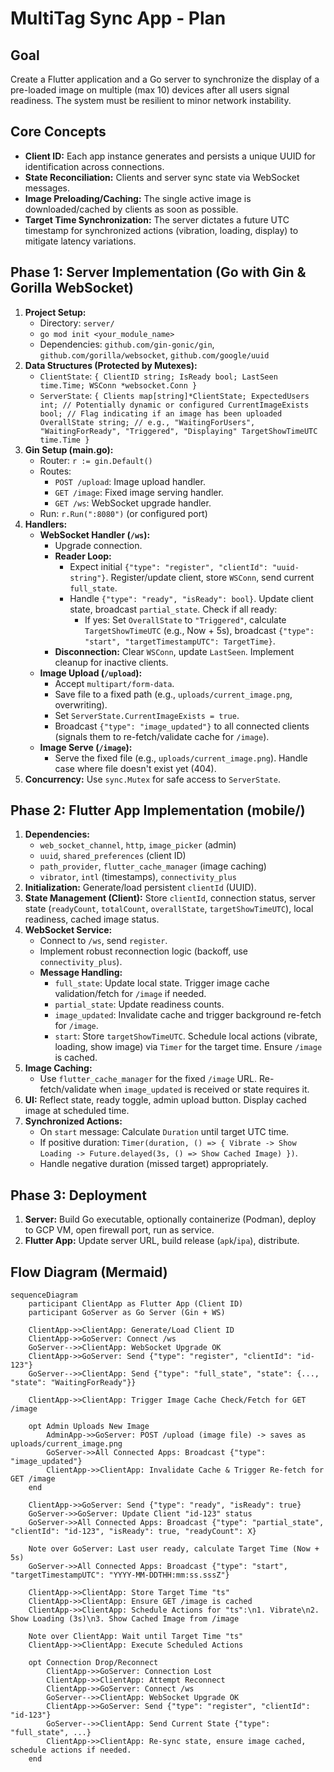 # MultiTag Sync App - Plan

## Goal
Create a Flutter application and a Go server to synchronize the display of a pre-loaded image on multiple (max 10) devices after all users signal readiness. The system must be resilient to minor network instability.

## Core Concepts
*   **Client ID:** Each app instance generates and persists a unique UUID for identification across connections.
*   **State Reconciliation:** Clients and server sync state via WebSocket messages.
*   **Image Preloading/Caching:** The single active image is downloaded/cached by clients as soon as possible.
*   **Target Time Synchronization:** The server dictates a future UTC timestamp for synchronized actions (vibration, loading, display) to mitigate latency variations.

## Phase 1: Server Implementation (Go with Gin & Gorilla WebSocket)

1.  **Project Setup:**
    *   Directory: `server/`
    *   `go mod init <your_module_name>`
    *   Dependencies: `github.com/gin-gonic/gin`, `github.com/gorilla/websocket`, `github.com/google/uuid`
2.  **Data Structures (Protected by Mutexes):**
    *   `ClientState`: `{ ClientID string; IsReady bool; LastSeen time.Time; WSConn *websocket.Conn }`
    *   `ServerState`: `{ Clients map[string]*ClientState; ExpectedUsers int; // Potentially dynamic or configured CurrentImageExists bool; // Flag indicating if an image has been uploaded OverallState string; // e.g., "WaitingForUsers", "WaitingForReady", "Triggered", "Displaying" TargetShowTimeUTC time.Time }`
3.  **Gin Setup (main.go):**
    *   Router: `r := gin.Default()`
    *   Routes:
        *   `POST /upload`: Image upload handler.
        *   `GET /image`: Fixed image serving handler.
        *   `GET /ws`: WebSocket upgrade handler.
    *   Run: `r.Run(":8080")` (or configured port)
4.  **Handlers:**
    *   **WebSocket Handler (`/ws`):**
        *   Upgrade connection.
        *   **Reader Loop:**
            *   Expect initial `{"type": "register", "clientId": "uuid-string"}`. Register/update client, store `WSConn`, send current `full_state`.
            *   Handle `{"type": "ready", "isReady": bool}`. Update client state, broadcast `partial_state`. Check if all ready:
                *   If yes: Set `OverallState` to `"Triggered"`, calculate `TargetShowTimeUTC` (e.g., Now + 5s), broadcast `{"type": "start", "targetTimestampUTC": TargetTime}`.
        *   **Disconnection:** Clear `WSConn`, update `LastSeen`. Implement cleanup for inactive clients.
    *   **Image Upload (`/upload`):**
        *   Accept `multipart/form-data`.
        *   Save file to a fixed path (e.g., `uploads/current_image.png`, overwriting).
        *   Set `ServerState.CurrentImageExists = true`.
        *   Broadcast `{"type": "image_updated"}` to all connected clients (signals them to re-fetch/validate cache for `/image`).
    *   **Image Serve (`/image`):**
        *   Serve the fixed file (e.g., `uploads/current_image.png`). Handle case where file doesn't exist yet (404).
5.  **Concurrency:** Use `sync.Mutex` for safe access to `ServerState`.

## Phase 2: Flutter App Implementation (mobile/)

1.  **Dependencies:**
    *   `web_socket_channel`, `http`, `image_picker` (admin)
    *   `uuid`, `shared_preferences` (client ID)
    *   `path_provider`, `flutter_cache_manager` (image caching)
    *   `vibrator`, `intl` (timestamps), `connectivity_plus`
2.  **Initialization:** Generate/load persistent `clientId` (UUID).
3.  **State Management (Client):** Store `clientId`, connection status, server state (`readyCount`, `totalCount`, `overallState`, `targetShowTimeUTC`), local readiness, cached image status.
4.  **WebSocket Service:**
    *   Connect to `/ws`, send `register`.
    *   Implement robust reconnection logic (backoff, use `connectivity_plus`).
    *   **Message Handling:**
        *   `full_state`: Update local state. Trigger image cache validation/fetch for `/image` if needed.
        *   `partial_state`: Update readiness counts.
        *   `image_updated`: Invalidate cache and trigger background re-fetch for `/image`.
        *   `start`: Store `targetShowTimeUTC`. Schedule local actions (vibrate, loading, show image) via `Timer` for the target time. Ensure `/image` is cached.
5.  **Image Caching:**
    *   Use `flutter_cache_manager` for the fixed `/image` URL. Re-fetch/validate when `image_updated` is received or state requires it.
6.  **UI:** Reflect state, ready toggle, admin upload button. Display cached image at scheduled time.
7.  **Synchronized Actions:**
    *   On `start` message: Calculate `Duration` until target UTC time.
    *   If positive duration: `Timer(duration, () => { Vibrate -> Show Loading -> Future.delayed(3s, () => Show Cached Image) })`.
    *   Handle negative duration (missed target) appropriately.

## Phase 3: Deployment

1.  **Server:** Build Go executable, optionally containerize (Podman), deploy to GCP VM, open firewall port, run as service.
2.  **Flutter App:** Update server URL, build release (`apk`/`ipa`), distribute.

## Flow Diagram (Mermaid)

```mermaid
sequenceDiagram
    participant ClientApp as Flutter App (Client ID)
    participant GoServer as Go Server (Gin + WS)

    ClientApp->>ClientApp: Generate/Load Client ID
    ClientApp->>GoServer: Connect /ws
    GoServer-->>ClientApp: WebSocket Upgrade OK
    ClientApp->>GoServer: Send {"type": "register", "clientId": "id-123"}
    GoServer-->>ClientApp: Send {"type": "full_state", "state": {..., "state": "WaitingForReady"}}

    ClientApp->>ClientApp: Trigger Image Cache Check/Fetch for GET /image

    opt Admin Uploads New Image
        AdminApp->>GoServer: POST /upload (image file) -> saves as uploads/current_image.png
        GoServer->>All Connected Apps: Broadcast {"type": "image_updated"}
        ClientApp->>ClientApp: Invalidate Cache & Trigger Re-fetch for GET /image
    end

    ClientApp->>GoServer: Send {"type": "ready", "isReady": true}
    GoServer->>GoServer: Update Client "id-123" status
    GoServer->>All Connected Apps: Broadcast {"type": "partial_state", "clientId": "id-123", "isReady": true, "readyCount": X}

    Note over GoServer: Last user ready, calculate Target Time (Now + 5s)
    GoServer->>All Connected Apps: Broadcast {"type": "start", "targetTimestampUTC": "YYYY-MM-DDTHH:mm:ss.sssZ"}

    ClientApp->>ClientApp: Store Target Time "ts"
    ClientApp->>ClientApp: Ensure GET /image is cached
    ClientApp->>ClientApp: Schedule Actions for "ts":\n1. Vibrate\n2. Show Loading (3s)\n3. Show Cached Image from /image

    Note over ClientApp: Wait until Target Time "ts"
    ClientApp->>ClientApp: Execute Scheduled Actions

    opt Connection Drop/Reconnect
        ClientApp->>GoServer: Connection Lost
        ClientApp->>ClientApp: Attempt Reconnect
        ClientApp->>GoServer: Connect /ws
        GoServer-->>ClientApp: WebSocket Upgrade OK
        ClientApp->>GoServer: Send {"type": "register", "clientId": "id-123"}
        GoServer-->>ClientApp: Send Current State {"type": "full_state", ...}
        ClientApp->>ClientApp: Re-sync state, ensure image cached, schedule actions if needed.
    end